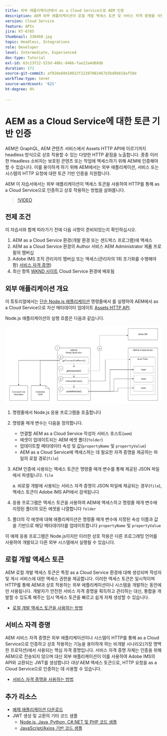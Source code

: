 ```yaml
---
title: 외부 애플리케이션에서 as a Cloud Service으로 AEM 인증
description: AEM 외부 애플리케이션이 로컬 개발 액세스 토큰 및 서비스 자격 증명을 사용하여 HTTP를 통해 as a Cloud Service으로 인증하고 상호 작용하는 방법을 살펴봅니다.
version: Cloud Service
feature: APIs
jira: KT-6785
thumbnail: 330460.jpg
topic: Headless, Integrations
role: Developer
level: Intermediate, Experienced
doc-type: Tutorial
exl-id: 63c23f22-533d-486c-846b-fae22a4d68db
duration: 171
source-git-commit: af928e60410022f12207082467d3bd9b818af59d
workflow-type: tm+mt
source-wordcount: '621'
ht-degree: 0%

---
```


# AEM as a Cloud Service에 대한 토큰 기반 인증

AEM은 GraphQL, AEM 콘텐츠 서비스에서 Assets HTTP API에 이르기까지 headless 방식으로 상호 작용할 수 있는 다양한 HTTP 끝점을 노출합니다. 종종 이러한 Headless 소비자는 보호된 콘텐츠 또는 작업에 액세스하기 위해 AEM에 인증해야 할 수 있습니다. 이를 용이하게 하기 위해 AEM에서는 외부 애플리케이션, 서비스 또는 시스템의 HTTP 요청에 대한 토큰 기반 인증을 지원합니다.

AEM 이 자습서에서는 외부 애플리케이션이 액세스 토큰을 사용하여 HTTP를 통해 as a Cloud Service으로 인증하고 상호 작용하는 방법을 살펴봅니다.

>[!VIDEO](https://video.tv.adobe.com/v/330460?quality=12&learn=on)

## 전제 조건

이 자습서와 함께 따라가기 전에 다음 사항이 준비되었는지 확인하십시오.

1. AEM as a Cloud Service 환경(개발 환경 또는 샌드박스 프로그램)에 액세스
1. AEM as a Cloud Service 환경의 Author 서비스 AEM Administrator 제품 프로필의 멤버십
1. Adobe IMS 조직 관리자의 멤버십 또는 액세스(관리자의 1회 초기화를 수행해야 함) [서비스 자격 증명](./service-credentials.md))
1. 최신 항목 [WKND 사이트](https://github.com/adobe/aem-guides-wknd) Cloud Service 환경에 배포됨

## 외부 애플리케이션 개요

이 튜토리얼에서는 [단순 Node.js 애플리케이션](./assets/aem-guides_token-authentication-external-application.zip) 명령줄에서 를 실행하여 AEM에서 as a Cloud Service으로 자산 메타데이터 업데이트 [Assets HTTP API](https://experienceleague.adobe.com/docs/experience-manager-cloud-service/assets/admin/mac-api-assets.html).

Node.js 애플리케이션의 실행 흐름은 다음과 같습니다.

![외부 애플리케이션](./assets/overview/external-application.png)

1. 명령줄에서 Node.js 응용 프로그램을 호출합니다
1. 명령줄 매개 변수는 다음을 정의합니다.
   + 연결할 AEM as a Cloud Service 작성자 서비스 호스트(`aem`)
   + 에셋이 업데이트되는 AEM 에셋 폴더(`folder`)
   + 업데이트할 메타데이터 속성 및 값(`propertyName` 및 `propertyValue`)
   + AEM as a Cloud Service에 액세스하는 데 필요한 자격 증명을 제공하는 파일의 로컬 경로(`file`)
1. AEM 인증에 사용되는 액세스 토큰은 명령줄 매개 변수를 통해 제공된 JSON 파일에서 파생됩니다. `file`

   a. 비로컬 개발에 사용되는 서비스 자격 증명이 JSON 파일에 제공되는 경우(`file`), 액세스 토큰이 Adobe IMS API에서 검색됩니다
1. 응용 프로그램은 액세스 토큰을 사용하여 AEM에 액세스하고 명령줄 매개 변수에 지정된 폴더의 모든 에셋을 나열합니다 `folder`
1. 폴더의 각 에셋에 대해 애플리케이션은 명령줄 매개 변수에 지정된 속성 이름과 값을 기반으로 해당 메타데이터를 업데이트합니다 `propertyName` 및 `propertyValue`

이 예제 응용 프로그램은 Node.js이지만 이러한 상호 작용은 다른 프로그래밍 언어를 사용하여 개발되고 다른 외부 시스템에서 실행될 수 있습니다.

## 로컬 개발 액세스 토큰

AEM 로컬 개발 액세스 토큰은 특정 as a Cloud Service 환경에 대해 생성되며 작성자 및 게시 서비스에 대한 액세스 권한을 제공합니다.  이러한 액세스 토큰은 일시적이며 HTTP를 통해 AEM과 상호 작용하는 외부 애플리케이션이나 시스템을 개발하는 동안에만 사용됩니다. 개발자가 안전한 서비스 자격 증명을 획득하고 관리하는 대신, 통합을 개발할 수 있도록 해주는 임시 액세스 토큰을 빠르고 쉽게 자체 생성할 수 있습니다.

+ [로컬 개발 액세스 토큰을 사용하는 방법](./local-development-access-token.md)

## 서비스 자격 증명

AEM 서비스 자격 증명은 외부 애플리케이션이나 시스템이 HTTP를 통해 as a Cloud Service으로 인증하고 상호 작용하는 기능을 용이하게 하는 비개발 시나리오(가장 명백한 프로덕션)에서 사용되는 핵심 자격 증명입니다. 서비스 자격 증명 자체는 인증을 위해 AEM으로 전송되지 않으며 대신 외부 애플리케이션이 이를 사용하여 Adobe IMS의 API와 교환되는 JWT를 생성합니다 _대상_ AEM 액세스 토큰으로, HTTP 요청을 as a Cloud Service으로 인증하는 데 사용할 수 있습니다.

+ [서비스 자격 증명을 사용하는 방법](./service-credentials.md)

## 추가 리소스

+ [예제 애플리케이션 다운로드](./assets/aem-guides_token-authentication-external-application.zip)
+ JWT 생성 및 교환의 기타 코드 샘플
   + [Node.js, Java, Python, C#.NET 및 PHP 코드 샘플](https://developer.adobe.com/developer-console/docs/guides/authentication/JWT/samples/)
   + [JavaScript/Axios 기반 코드 샘플](https://github.com/adobe/aemcs-api-client-lib)
